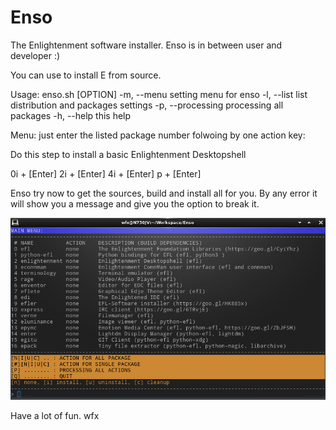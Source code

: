 # Enso
The Enlightenment software installer.
Enso is in between user and developer :)

You can use to install E from source.

Usage: enso.sh [OPTION]
-m, --menu       setting menu for enso
-l, --list       list distribution and packages settings
-p, --processing processing all packages
-h, --help       this help

Menu:
just enter the listed package number folwoing by one action key:

Do this step to install a basic Enlightenment Desktopshell

0i + [Enter]
2i + [Enter]
4i + [Enter]
p + [Enter]

Enso try now to get the sources, build and install all for you.
By any error it will show you a message and give you the option to break it.


![Screenshot](https://github.com/wfx/enso/blob/master/screenshot.jpg)


Have a lot of fun.
wfx
